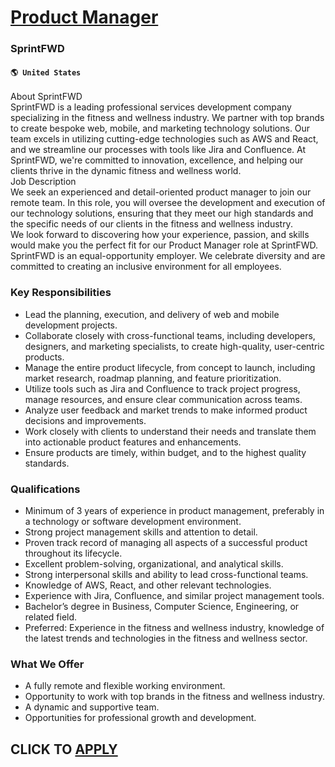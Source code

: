 # [Product Manager](https://www.remotewlb.com/apply/product-manager-59377)  
### SprintFWD  
#### `🌎 United States`  
About SprintFWD  
SprintFWD is a leading professional services development company specializing in the fitness and wellness industry. We partner with top brands to create bespoke web, mobile, and marketing technology solutions. Our team excels in utilizing cutting-edge technologies such as AWS and React, and we streamline our processes with tools like Jira and Confluence. At SprintFWD, we're committed to innovation, excellence, and helping our clients thrive in the dynamic fitness and wellness world.  
Job Description  
We seek an experienced and detail-oriented product manager to join our remote team. In this role, you will oversee the development and execution of our technology solutions, ensuring that they meet our high standards and the specific needs of our clients in the fitness and wellness industry.  
We look forward to discovering how your experience, passion, and skills would make you the perfect fit for our Product Manager role at SprintFWD. SprintFWD is an equal-opportunity employer. We celebrate diversity and are committed to creating an inclusive environment for all employees.

### Key Responsibilities

  * Lead the planning, execution, and delivery of web and mobile development projects.
  * Collaborate closely with cross-functional teams, including developers, designers, and marketing specialists, to create high-quality, user-centric products.
  * Manage the entire product lifecycle, from concept to launch, including market research, roadmap planning, and feature prioritization.
  * Utilize tools such as Jira and Confluence to track project progress, manage resources, and ensure clear communication across teams.
  * Analyze user feedback and market trends to make informed product decisions and improvements.
  * Work closely with clients to understand their needs and translate them into actionable product features and enhancements.
  * Ensure products are timely, within budget, and to the highest quality standards.

### Qualifications

  * Minimum of 3 years of experience in product management, preferably in a technology or software development environment.
  * Strong project management skills and attention to detail.
  * Proven track record of managing all aspects of a successful product throughout its lifecycle.
  * Excellent problem-solving, organizational, and analytical skills.
  * Strong interpersonal skills and ability to lead cross-functional teams.
  * Knowledge of AWS, React, and other relevant technologies.
  * Experience with Jira, Confluence, and similar project management tools.
  * Bachelor’s degree in Business, Computer Science, Engineering, or related field.
  * Preferred: Experience in the fitness and wellness industry, knowledge of the latest trends and technologies in the fitness and wellness sector.

### What We Offer

  * A fully remote and flexible working environment.
  * Opportunity to work with top brands in the fitness and wellness industry.
  * A dynamic and supportive team.
  * Opportunities for professional growth and development.

  
## CLICK TO [APPLY](https://www.remotewlb.com/apply/product-manager-59377)

